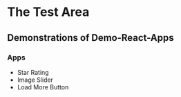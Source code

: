 # The Test Area

## Demonstrations of Demo-React-Apps

### Apps

- Star Rating
- Image Slider
- Load More Button
